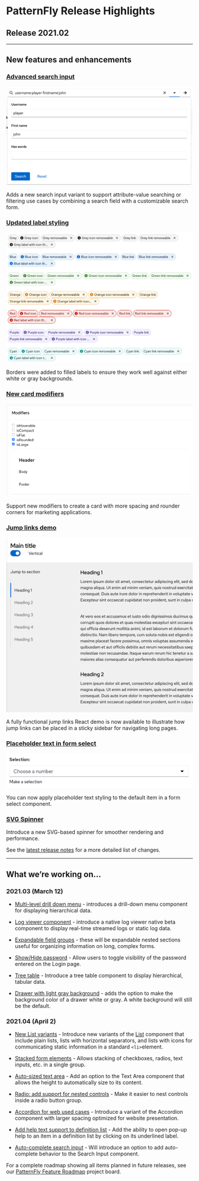 # PatternFly Release Highlights
## Release 2021.02
----------------------------------------------------------
## New features and enhancements

### [Advanced search input](https://www.patternfly.org/v4/components/search-input#advanced)

![advanced search input](./img/advanced-search.png)

Adds a new search input variant to support attribute-value searching or filtering use cases by combining a search field with a customizable search form.

### [Updated label styling](https://www.patternfly.org/v4/components/label)

![label styles](./img/labels.png)

Borders were added to filled labels to ensure they work well against either white or gray backgrounds.

### [New card modifiers](https://patternfly-react-pr-5389.surge.sh/components/card#modifiers)

![modifiers for large card](./img/card-modifiers.png)

Support new modifiers to create a card with more spacing and rounder corners for marketing applications.

### [Jump links demo](https://www.patternfly.org/v4/components/jump-links/react-demos)

![jump links demo](./img/jump-links.png)

A fully functional jump links React demo is now available to illustrate how jump links can be placed in a sticky sidebar for navigating long pages.

### [Placeholder text in form select](https://www.patternfly.org/v4/components/form-select)

![form select with placeholder text](./img/form-select.png)

You can now apply placeholder text styling to the default item in a form select component.

### [SVG Spinner](https://www.patternfly.org/v4/components/spinner)
Introduce a new SVG-based spinner for smoother rendering and performance.

See the [latest release notes](https://www.patternfly.org/v4/developer-resources/release-notes) for a more detailed list of changes.

-----------------------------------------------------------------------------

## What we’re working on...

### 2021.03 (March 12)

* [Multi-level drill down menu](https://github.com/patternfly/patternfly-react/issues/5024) - introduces a drill-down menu component for displaying hierarchical data.

* [Log viewer component](https://github.com/patternfly/patternfly-react/issues/5341) - introduce a native log viewer native beta component to display real-time streamed logs or static log data.

* [Expandable field groups](https://github.com/patternfly/patternfly-react/issues/5023) - these will be expandable nested sections useful for organizing information on long, complex forms.

* [Show/Hide password](https://github.com/patternfly/patternfly/issues/3770) - Allow users to toggle visibility of the password entered on the Login page.

* [Tree table](https://github.com/patternfly/patternfly/issues/3809) - Introduce a tree table component to display hierarchical, tabular data.

* [Drawer with light gray background](https://github.com/patternfly/patternfly-react/issues/5423) - adds the option to make the background color of a drawer white or gray. A white background will still be the default.

### 2021.04 (April 2)

* [New List variants](https://github.com/patternfly/patternfly-react/issues/5336) - Introduce new variants of the [List](https://www.patternfly.org/v4/components/list) component that include plain lists, lists with horizontal separators, and lists with icons for communicating static information in a standard `<li>`element.

* [Stacked form elements](https://github.com/patternfly/patternfly-react/issues/5286) - Allows stacking of checkboxes, radios, text inputs, etc. in a single group.

* [Auto-sized text area](https://github.com/patternfly/patternfly/issues/3837) - Add an option to the Text Area component that allows the height to automatically size to its content.

* [Radio: add support for nested controls](https://github.com/patternfly/patternfly/issues/3717) - Make it easier to nest controls inside a radio button group.

* [Accordion for web used cases](https://github.com/patternfly/patternfly/issues/3865) - Introduce a variant of the Accordion component with larger spacing optimized for website presentation.

* [Add help text support to definition list](https://github.com/patternfly/patternfly-react/issues/5482) - Add the ability to open pop-up help to an item in a definition list by clicking on its underlined label.

* [Auto-complete search input](https://github.com/patternfly/patternfly/issues/3863) - Will introduce an option to add auto-complete behavior to the Search Input component.

For a complete roadmap showing all items planned in future releases, see our [PatternFly Feature Roadmap](https://github.com/orgs/patternfly/projects/4?fullscreen=true) project board.
